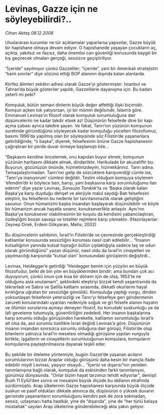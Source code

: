 # Levinas, Gazze için ne söyleyebilirdi?..

*Cihan Aktaş 08.12.2008*

<div class="taraf_structure_2col_1zq">
<div class="margen_n">



 <p>Uluslararası kurumlar ne tür açıklamalar yaparlarsa yapsınlar, Gazze büyük bir hapishane olmaya devam ediyor. O hapishanede yaşayan çocukların aç, açıkta, yakıtsız ve ilaçsız, daha önemlisi can güvenliği konusunda kaygılı bir kış geçirecek olmaları gerçeği, sessizce geçiştiriliyor. <br/><br/>“İçeride” sayılmıyor çünkü Gazzeliler; “içeride”, yani bir Amerikalı stratejistin “kanlı sınırlar” diye sözünü ettiği BOP alanının dışında kalan alanlarda. <br/><br/>Körfez âlimleri zekâtın adresi olarak Gazze’yi göstermişler. İstanbul ve Tahran’da büyük gösteriler yapıldı, Gazzelilerle dayanışma için. Bu kadarı yeterli mi peki? <br/><br/>Komşuluk, bütün semavi dinlerin büyük değer atfettiği ilişki biçimidir. Komşun açken tok yatıyorsan, iyi bir mümin değilsindir, İslam’a göre. Emmanuel Levinas’ın filozof olarak komşuluk sorumluluğuna dair düşüncelerini ne kadar takdir etsek az! Düşünürün felsefede dine bir kapı açma çabası ayrıca takdire şayan. Ve fakat, Tanrı’nın yüzünün komşunun suretinde göründüğünü söyleyecek kadar komşuluğu yücelten filozofumuz, basımı 1996’da yapılmış olan bir söyleşisinde söz Filistin’de yaşananlara getirildiğinde, “o başka”, diyerek, felsefesinin önüne Gazze hapishanesini çağrıştıran bir perde duvar örmeye başlamıştı bile... <br/><br/>“Başkasını kendine öncelemek, onu kapıdan buyur etmek; komşunun yüzünün haritasını dikkate almak, dindarlıktır. Harikulade bir akuzatiftir bu: Buyurun, gözünüzün önünde, hizmetinizdeyim, hizmetkârınız. Tanrı adına. Temaşalaştırmadan. Tanrı’nın gelip de sözcüklere karışıverdiği cümle ise, ‘Tanrı’ya inanıyorum’ cümlesi değildir. Teslim olduğum komşuya söylenen ‘efendim’dir ki böylece ben, barışı, yani başkasına karşı sorumluluğumu ilan ederim” diye yazar Levinas, <i>Sonsuza Tanıklık</i>’ta ve ‘Başka olarak kalan Başka’ya karşı duyduğu dehşet ve alerjiyle malul saydığı Batı felsefesini eleştirir, bu felsefenin bu nedenle bir tanrıtanımazlık olarak geliştiğini savunur. Onun hümanizmi başka insandan başlayarak düşünülebilir ve böyle bir hümanizm ancak hayatla sınanır, konukseverlikle anlaşılır. Aynı’nın Başka’ya konuksever olabilmesinin bir koşulu da kendisini yabancılaştıran, özdeşliğini bozan savaşa ve totaliter rejimlere karşı çıkmaktır<b>. </b>(Hazırlayanlar: Zeynep Direk, Erdem Gökyaran, Metis; 2002) <br/><br/>Bu düşüncelerin sahibinin, İsrail’in Filistin’de ve çevresinde gerçekleştirdiği katliamlar konusunda sessizliğini koruması nasıl izah edilebilir... “İnsanın kutsallığının yanında kutsal toprağın bütün çıplaklığıyla sadece taş ve odun olarak göründüğünü” yazan düşünür, nasıl oldu da İsrail’in cinayetleri ve yayılmacılığı karşısında “kutsal olan” konusundaki görüşlerini değiştirdi... <br/><br/>Levinas, Heidegger’e getirdiği “Heidegger benim için yüzyılın en büyük filozofudur, belki de bin yılın en büyüklerinden biridir; ama bundan çok acı duyuyorum, çünkü onun çok kısa bir dönem için de olsa, 1953’te ne olduğunu asla unutamam”, şeklindeki eleştiriyi bizzat kendi yaşantısında da tekrarladı ve Sabra ve Şatilla katliamı sırasında, dikkatli okurlarını hayal kırıklığına uğratan bir sessizliğe gömüldü. Komşuluğa yaptığı vurgu, dinden yoksunlaşan felsefenin yetersizliği ve Tanrı’yı felsefeye geri göndermenin zarureti konularındaki uyarıları nedeniyle soğuk ve gri felsefe alanını hayatın ve ölümün sorularına açmayı deneyen filozof, bu konudaki suskunluğu ya da lafı geveleme tutumuyla, güvenilirliğini zedeledi. Her insanın başkalarına karşı sorumlu olduğu görüşünden hareketle, katliamın sorumluluğu İsrail’e ait olsa da, asıl sorumlu özellikle İsrail değildi Levinas’a göre. Düşünürün insanın insandan sınırsızca sorumlu olduğuna dair görüşü, Filistin’de olup bitenlerin yalnızca İsrail’in meselesi olmadığı görüşüne yapılan vurguyla birlikte, işgallerin ve cinayetlerin sorumluluğunun komşulara, komşuların komşularına paylaştırılmasına dayanak teşkil eder. <br/><br/>Bu şekilde bir öteleme yöntemiyle, bugün Gazze’de yaşanan acıların sorumlularının bizzat Araplar olduğu görüşünü daha kesin bir inançla ifade edebilir miydi Levinas, yaşıyor olsaydı... “İçerisi ve dışarısı”nın yeniden tanımlanışına bağlı olarak, komşuluk da eskisinden farklı tanımlanıyor, günümüz dünyasında. “Onlar bizim hayat tarzımızı tehdit ediyorlar”, demişti Bush 11 Eylül’den sonra ve mesaisini büyük ölçüde bu iddianın etrafında sürdürmüştü. Arap ülkelerinin Gazze hapishanesi karşısında büyük ölçüde suskun ve pasif oldukları dikkate alınınca da, düşünürün o yüksek duvarın gerisinde yaşananların sorumluluğunu kendini pek de zora sokmadan, sessiz, uzlaşmacı hatta itaatkâr, yine de “dışarıda”, yine de “her türlü belaya müstahak” sayılan Arap ülkelerine gönderebileceği akla yakın geliyor.</p>

<br/>


<div id="taraf_not">
</div>

</div>


</div>
